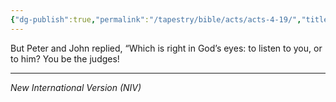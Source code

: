```yaml
---
{"dg-publish":true,"permalink":"/tapestry/bible/acts/acts-4-19/","title":"Acts 4:19","hide":true,"tags":["bible-verse","bible-verse"],"dgHomeLink":true,"dgShowLocalGraph":true,"dgEnableSearch":true}
---
```


But Peter and John replied, “Which is right in God’s eyes: to listen to you, or to him? You be the judges!

---
*New International Version (NIV)*